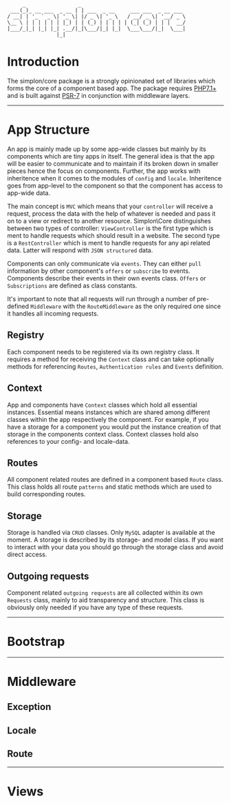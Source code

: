 ```
     _                 _                                  
 ___(_)_ __ ___  _ __ | | ___  _ __     ___ ___  _ __ ___ 
/ __| | '_ ` _ \| '_ \| |/ _ \| '_ \   / __/ _ \| '__/ _ \
\__ \ | | | | | | |_) | | (_) | | | | | (_| (_) | | |  __/
|___/_|_| |_| |_| .__/|_|\___/|_| |_|  \___\___/|_|  \___|
                |_|                                       
```

# Introduction

The simplon/core package is a strongly opinionated set of libraries which forms the core of a component based app. The package requires
[PHP7.1+](https://github.com/tpunt/PHP7-Reference/blob/master/php71-reference.md) and is built against [PSR-7](http://www.php-fig.org/psr/psr-7/)
in conjunction with middleware layers.

-------------------------------------------------

# App Structure

An app is mainly made up by some app-wide classes but mainly by its components which are tiny apps in itself. The general idea is that the app will
be easier to communicate and to maintain if its broken down in smaller pieces hence the focus on components. Further, the app works with inheritence
when it comes to the modules of `config` and `locale`. Inheritence goes from app-level to the component so that the component has access to app-wide data.

The main concept is `MVC` which means that your `controller` will receive a request, process the data with the help of whatever is needed and pass it
on to a view or redirect to another resource. Simplon\Core distinguishes between two types of controller: `ViewController` is the first type which is
ment to handle requests which should result in a website. The second type is a `RestController` which is ment to handle requests for any api related
data. Latter will respond with `JSON structured` data.

Components can only communicate via `events`. They can either `pull` information by other component's `offers` or `subscribe` to events. Components
describe their events in their own events class. `Offers` or `Subscriptions` are defined as class constants.

It's important to note that all requests will run through a number of pre-defined `Middleware` with the `RouteMiddleware` as the only required one
since it handles all incoming requests.

## Registry

Each component needs to be registered via its own registry class. It requires a method for receiving the `Context` class and can take optionally
methods for referencing `Routes`, `Authentication rules` and `Events` definition.

## Context

App and components have `Context` classes which hold all essential instances. Essential means instances which are shared among different classes within
the app respectively the component. For example, if you have a storage for a component you would put the instance creation of that storage in the
components context class. Context classes hold also references to your config- and locale-data.

## Routes

All component related routes are defined in a component based `Route` class. This class holds all route `patterns` and static methods which are used
to build corresponding routes.

## Storage

Storage is handled via `CRUD` classes. Only `MySQL` adapter is available at the moment. A storage is described by its storage- and model class. If you 
want to interact with your data you should go through the storage class and avoid direct access.

## Outgoing requests

Component related `outgoing requests` are all collected within its own `Requests` class, mainly to aid transparency and structure. This class is obviously
only needed if you have any type of these requests.

-------------------------------------------------

# Bootstrap

-------------------------------------------------

# Middleware

## Exception

## Locale

## Route

-------------------------------------------------

# Views
